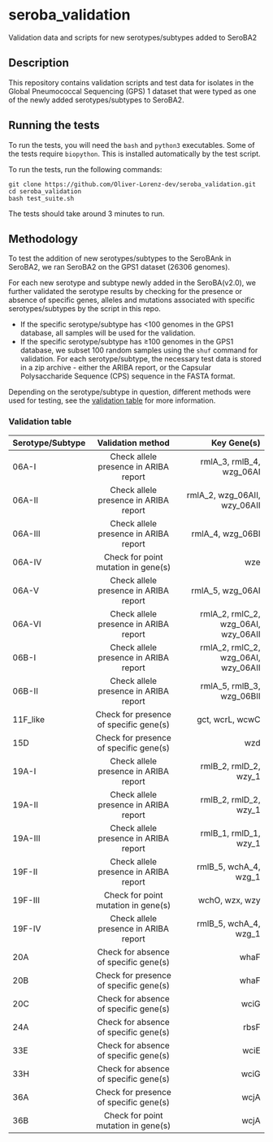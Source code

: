 # seroba_validation
Validation data and scripts for new serotypes/subtypes added to SeroBA2

## Description
This repository contains validation scripts and test data for isolates in the Global Pneumococcal Sequencing (GPS) 1 dataset that were typed as one of the newly added serotypes/subtypes to SeroBA2.

## Running the tests
To run the tests, you will need the `bash` and `python3` executables. Some of the tests require `biopython`. This is installed automatically by the test script.

To run the tests, run the following commands:
```
git clone https://github.com/Oliver-Lorenz-dev/seroba_validation.git
cd seroba_validation
bash test_suite.sh
```

The tests should take around 3 minutes to run.

## Methodology
To test the addition of new serotypes/subtypes to the SeroBAnk in SeroBA2, we ran SeroBA2 on the GPS1 dataset (26306 genomes).

For each new serotype and subtype newly added in the SeroBA(v2.0), we further validated the serotype results by checking for the presence or absence of specific genes, alleles and mutations associated with specific serotypes/subtypes by the script in this repo. 
- If the specific serotype/subtype has <100 genomes in the GPS1 database, all samples will be used for the validation.
- If the specific serotype/subtype has ≥100 genomes in the GPS1 database, we subset 100 random samples using the `shuf` command for validation. 
For each serotype/subtype, the necessary test data is stored in a zip archive - either the ARIBA report, or the Capsular Polysaccharide Sequence (CPS) sequence in the FASTA format.

Depending on the serotype/subtype in question, different methods were used for testing, see the [validation table](#Validation-table) for more information.

### Validation table
| Serotype/Subtype  | Validation method                      | Key Gene(s)                         |
| :---------------- | :-------------------------------------:| ----------------------------------: |
| 06A-I             | Check allele presence in ARIBA report  | rmlA_3, rmlB_4, wzg_06AI            |
| 06A-II            | Check allele presence in ARIBA report  | rmlA_2, wzg_06AII, wzy_06AII        |
| 06A-III           | Check allele presence in ARIBA report  | rmlA_4, wzg_06BI                    |
| 06A-IV            | Check for point mutation in gene(s)    | wze                                 |
| 06A-V             | Check allele presence in ARIBA report  | rmlA_5, wzg_06AI                    |
| 06A-VI            | Check allele presence in ARIBA report  | rmlA_2, rmlC_2, wzg_06AI, wzy_06AII |
| 06B-I             | Check allele presence in ARIBA report  | rmlA_2, rmlC_2, wzg_06AI, wzy_06AII |
| 06B-II            | Check allele presence in ARIBA report  | rmlA_5, rmlB_3, wzg_06BII           |
| 11F_like          | Check for presence of specific gene(s) | gct, wcrL, wcwC                     |
| 15D               | Check for presence of specific gene(s) | wzd                                 |
| 19A-I             | Check allele presence in ARIBA report  | rmlB_2, rmlD_2, wzy_1               |
| 19A-II            | Check allele presence in ARIBA report  | rmlB_2, rmlD_2, wzy_1               |
| 19A-III           | Check allele presence in ARIBA report  | rmlB_1, rmlD_1, wzy_1               |
| 19F-II            | Check allele presence in ARIBA report  | rmlB_5, wchA_4, wzg_1               |
| 19F-III           | Check for point mutation in gene(s)    | wchO, wzx, wzy                      |
| 19F-IV            | Check allele presence in ARIBA report  | rmlB_5, wchA_4, wzg_1               |
| 20A               | Check for absence of specific gene(s)  | whaF                                |
| 20B               | Check for presence of specific gene(s) | whaF                                |
| 20C               | Check for absence of specific gene(s)  | wciG                                |
| 24A               | Check for absence of specific gene(s)  | rbsF                                |
| 33E               | Check for absence of specific gene(s)  | wciE                                |
| 33H               | Check for absence of specific gene(s)  | wciG                                |
| 36A               | Check for presence of specific gene(s) | wcjA                                |
| 36B               | Check for point mutation in gene(s)    | wcjA                                |
